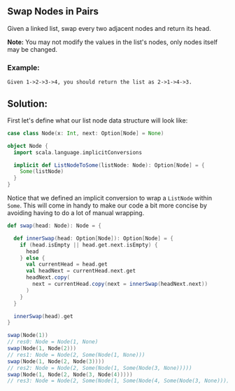 ## Swap Nodes in Pairs

Given a linked list, swap every two adjacent nodes and return its head.

**Note:** You may not modify the values in the list's nodes, only nodes itself may be changed.

### Example:

```
Given 1->2->3->4, you should return the list as 2->1->4->3.
```

## Solution:

First let's define what our list node data structure will look like:

```scala
case class Node(x: Int, next: Option[Node] = None)

object Node {
  import scala.language.implicitConversions

  implicit def ListNodeToSome(listNode: Node): Option[Node] = {
    Some(listNode)
  }
}
```

Notice that we defined an implicit conversion to wrap a `ListNode` within `Some`. This will come in handy to make our 
code a bit more concise by avoiding having to do a lot of manual wrapping.

```scala
def swap(head: Node): Node = {

  def innerSwap(head: Option[Node]): Option[Node] = {
    if (head.isEmpty || head.get.next.isEmpty) {
      head
    } else {
      val currentHead = head.get
      val headNext = currentHead.next.get
      headNext.copy(
        next = currentHead.copy(next = innerSwap(headNext.next))
      )
    }
  }

  innerSwap(head).get
}
```

```scala
swap(Node(1))
// res0: Node = Node(1, None)
swap(Node(1, Node(2)))
// res1: Node = Node(2, Some(Node(1, None)))
swap(Node(1, Node(2, Node(3))))
// res2: Node = Node(2, Some(Node(1, Some(Node(3, None)))))
swap(Node(1, Node(2, Node(3, Node(4)))))
// res3: Node = Node(2, Some(Node(1, Some(Node(4, Some(Node(3, None)))))))
```
